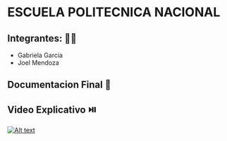 # ESCUELA POLITECNICA NACIONAL
## Integrantes: 👩🧑‍
- Gabriela Garcia
- Joel Mendoza

## Documentacion Final 📕

## Video Explicativo ⏯️
[![Alt text](https://img.youtube.com/vi/h9XNjsTXc6I&t/0.jpg)](https://www.youtube.com/watch?v=h9XNjsTXc6I&t)
